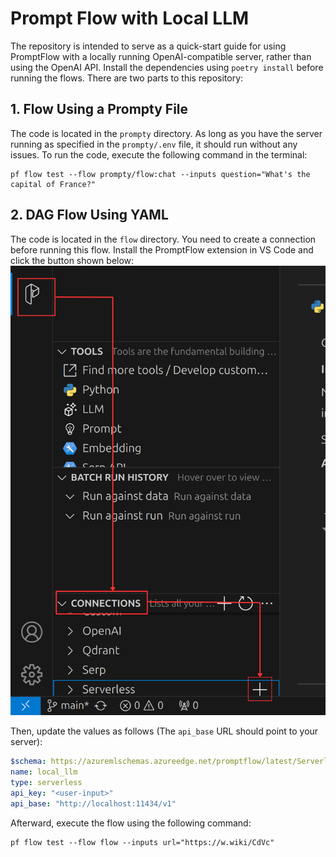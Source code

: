 # Prompt Flow with Local LLM

The repository is intended to serve as a quick-start guide for using PromptFlow with a locally running OpenAI-compatible server, rather than using the OpenAI API. Install the dependencies using `poetry install` before running the flows. There are two parts to this repository:

## 1. Flow Using a Prompty File

The code is located in the `prompty` directory. As long as you have the server running as specified in the `prompty/.env` file, it should run without any issues. To run the code, execute the following command in the terminal:
```shell
pf flow test --flow prompty/flow:chat --inputs question="What's the capital of France?"
```

## 2. DAG Flow Using YAML

The code is located in the `flow` directory. You need to create a connection before running this flow. Install the PromptFlow extension in VS Code and click the button shown below:
![PromptFlow Extension -> Connections -> Serverless -> +](create_connection.png)

Then, update the values as follows (The `api_base` URL should point to your server):
```yaml
$schema: https://azuremlschemas.azureedge.net/promptflow/latest/ServerlessConnection.schema.json
name: local_llm
type: serverless
api_key: "<user-input>"
api_base: "http://localhost:11434/v1"
```
Afterward, execute the flow using the following command:
```shell
pf flow test --flow flow --inputs url="https://w.wiki/CdVc"
```
